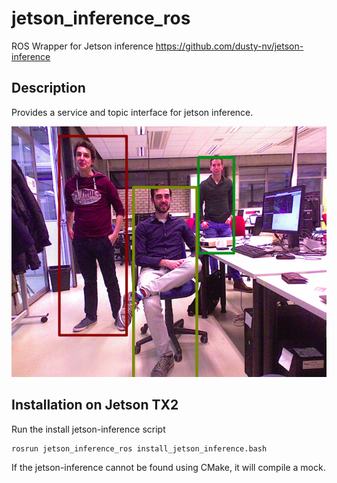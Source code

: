 jetson_inference_ros
====================================

ROS Wrapper for Jetson inference https://github.com/dusty-nv/jetson-inference

## Description
Provides a service and topic interface for jetson inference.

![Illustration](doc/illustration.png)

## Installation on Jetson TX2

Run the install jetson-inference script

    rosrun jetson_inference_ros install_jetson_inference.bash 

If the jetson-inference cannot be found using CMake, it will compile a mock.

